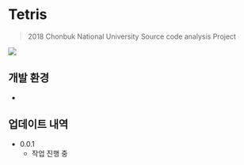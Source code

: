 # Tetris
> 2018 Chonbuk National University Source code analysis Project

![](../header.png)


## 개발 환경

*


## 업데이트 내역

* 0.0.1
    * 작업 진행 중
